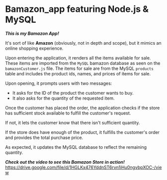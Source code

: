 # Bamazon_app featuring Node.js & MySQL

***This is my Bamazon App!*** 

It's sort of like **Amazon** (obviously, not in depth and scope), but it mimics an online shopping experience.  

Upon entering the application, it renders all the items available for sale. These items are imported from the ```MySQL``` bamazon database as seen on the ```bamazonCustomer.js``` file.  The items for sale are from the MySQL ```products``` table and includes the product ids, names, and prices of items for sale.

Upon opening, it prompts users with two messages:
- It asks for the ID of the product the customer wants to buy.
- It also asks for the quantity of the requested item.

Once the customer has placed the order, the application checks if the store has sufficient stock available to fulfill the customer's request.

If not, it lets the customer know that there isn't sufficient quantity.

If the store does have enough of the product, it fulfills the customer's order and provides the total purchase price.

As expected, it updates the MySQL database to reflect the remaining quantity.


***Check out the video to see this Bamazon Store in action!***
https://drive.google.com/file/d/1HGLKx476YddnST6rvn1iHu0ngvbpXOC-/view
